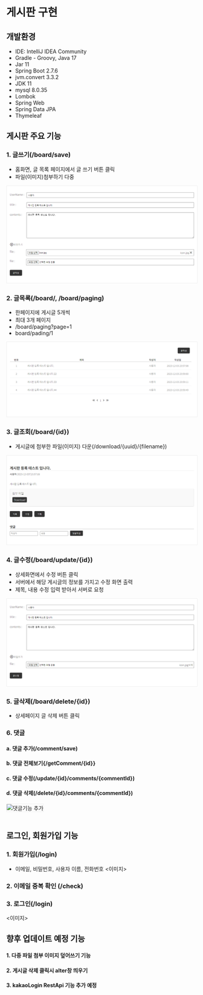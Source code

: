 # 게시판 구현


## 개발환경
- IDE: IntelliJ IDEA Community
- Gradle - Groovy, Java 17
- Jar 11
- Spring Boot 2.7.6
- jvm.convert 3.3.2
- JDK 11
- mysql 8.0.35
- Lombok
- Spring Web
- Spring Data JPA
- Thymeleaf

## 게시판 주요 기능
### 1. 글쓰기(/board/save)
- 홈화면, 글 목록 페이지에서 글 쓰기 버튼 클릭
- 파일(이미지)첨부하기 다중

<img src="./board/src/main/resources/static/image/board1.png" style="border:1px solid #eeeeee" alt="글쓰기">

### 2. 글목록(/board/, /board/paging)
- 한페이지에 게시글 5개씩
- 최대 3개 페이지
- /board/paging?page=1
- board/pading/1

<img src="./board/src/main/resources/static/image/board2.png" style="border:1px solid #eeeeee" alt="글목록">


### 3. 글조회(/board/{id})
- 게시글에 첨부한 파일(이미지) 다운(/download/{uuid}/{filename})

<img src="./board/src/main/resources/static/image/board3.png" style="border:1px solid #eeeeee" alt="글목록">

### 4. 글수정(/board/update/{id})
 - 상세화면에서 수정 버튼 클릭
 - 서버에서 해당 게시글의 정보를 가지고 수정 화면 출력
 - 제목, 내용 수정 입력 받아서 서버로 요청

<img src="./board/src/main/resources/static/image/board5.png" style="border:1px solid #eeeeee" alt="글목록">


### 5. 글삭제(/board/delete/{id})
- 상세페이지 글 삭제 버튼 클릭


### 6. 댓글
#### a. 댓글 추가(/comment/save)
#### b. 댓글 전체보기{/getComment/{id}}
#### c. 댓글 수정(/update/{id}/comments/{commentId})
#### d. 댓글 삭제(/delete/{id}/comments/{commentId})
<img src="./bomard/src/main/resources/static/image/board4.png" style="border:1px solid #eeeeee" alt="댓글기능 추가">
<br><br>

## 로그인, 회원가입 기능
### 1. 회원가입(/login)
- 이메일, 비밀번호, 사용자 이름, 전화번호
<이미지>

### 2. 이메일 중복 확인 (/check)

### 3. 로그인(/login)
<이미지>


## 향후 업데이트 예정 기능
#### 1. 다중 파일 첨부 이미지 덮어쓰기 기능

#### 2. 게시글 삭제 클릭시 alter창 띄우기

#### 3. kakaoLogin RestApi 기능 추가 예정
